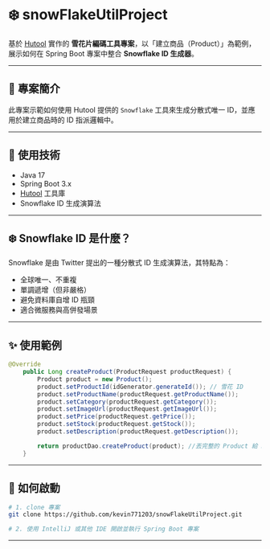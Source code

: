 
# ❄️ snowFlakeUtilProject

基於 [Hutool](https://hutool.cn/) 實作的 **雪花片編碼工具專案**，以「建立商品（Product）」為範例，展示如何在 Spring Boot 專案中整合 **Snowflake ID 生成器**。

---

## 📌 專案簡介

此專案示範如何使用 Hutool 提供的 `Snowflake` 工具來生成分散式唯一 ID，並應用於建立商品時的 ID 指派邏輯中。

---

## 🧰 使用技術

- Java 17
- Spring Boot 3.x
- [Hutool](https://hutool.cn/) 工具庫
- Snowflake ID 生成演算法

---

## ❄️ Snowflake ID 是什麼？

Snowflake 是由 Twitter 提出的一種分散式 ID 生成演算法，其特點為：

- 全球唯一、不重複
- 單調遞增（但非嚴格）
- 避免資料庫自增 ID 瓶頸
- 適合微服務與高併發場景

---


## ✨ 使用範例

```java
@Override
    public Long createProduct(ProductRequest productRequest) {
        Product product = new Product();
        product.setProductId(idGenerator.generateId()); // 雪花 ID
        product.setProductName(productRequest.getProductName());
        product.setCategory(productRequest.getCategory());
        product.setImageUrl(productRequest.getImageUrl());
        product.setPrice(productRequest.getPrice());
        product.setStock(productRequest.getStock());
        product.setDescription(productRequest.getDescription());

        return productDao.createProduct(product); //丟完整的 Product 給 DAO
    }
````

---

## 🚀 如何啟動

```bash
# 1. clone 專案
git clone https://github.com/kevin771203/snowFlakeUtilProject.git

# 2. 使用 IntelliJ 或其他 IDE 開啟並執行 Spring Boot 專案
```

---


